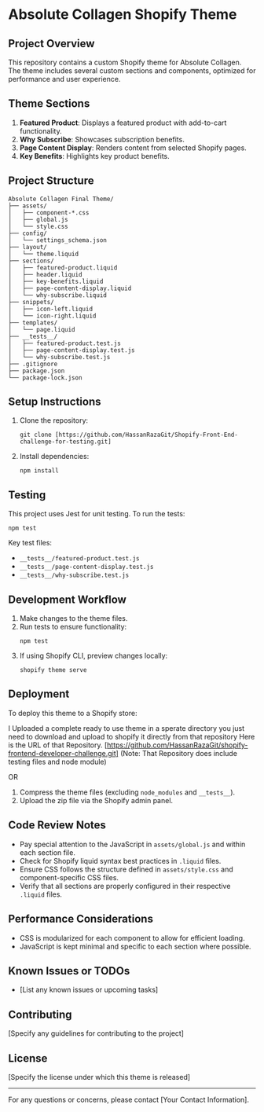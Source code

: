 # Absolute Collagen Shopify Theme

## Project Overview

This repository contains a custom Shopify theme for Absolute Collagen. The theme includes several custom sections and components, optimized for performance and user experience.

## Theme Sections

1. **Featured Product**: Displays a featured product with add-to-cart functionality.
2. **Why Subscribe**: Showcases subscription benefits.
3. **Page Content Display**: Renders content from selected Shopify pages.
4. **Key Benefits**: Highlights key product benefits.

## Project Structure

```
Absolute Collagen Final Theme/
├── assets/
│   ├── component-*.css
│   ├── global.js
│   └── style.css
├── config/
│   └── settings_schema.json
├── layout/
│   └── theme.liquid
├── sections/
│   ├── featured-product.liquid
│   ├── header.liquid
│   ├── key-benefits.liquid
│   ├── page-content-display.liquid
│   └── why-subscribe.liquid
├── snippets/
│   ├── icon-left.liquid
│   └── icon-right.liquid
├── templates/
│   └── page.liquid
├── __tests__/
│   ├── featured-product.test.js
│   ├── page-content-display.test.js
│   └── why-subscribe.test.js
├── .gitignore
├── package.json
└── package-lock.json
```

## Setup Instructions

1. Clone the repository:
   ```
   git clone [https://github.com/HassanRazaGit/Shopify-Front-End-challenge-for-testing.git]
   ```
2. Install dependencies:
   ```
   npm install
   ```

## Testing

This project uses Jest for unit testing. To run the tests:

```
npm test
```

Key test files:
- `__tests__/featured-product.test.js`
- `__tests__/page-content-display.test.js`
- `__tests__/why-subscribe.test.js`

## Development Workflow

1. Make changes to the theme files.
2. Run tests to ensure functionality:
   ```
   npm test
   ```
3. If using Shopify CLI, preview changes locally:
   ```
   shopify theme serve
   ```

## Deployment

To deploy this theme to a Shopify store:

I Uploaded a complete ready to use theme in a sperate directory you just need to download and upload to shopify it directly from that repository
Here is the URL of that Repository. [https://github.com/HassanRazaGit/shopify-frontend-developer-challenge.git] (Note: That Repository does include testing files and node module)

OR

1. Compress the theme files (excluding `node_modules` and `__tests__`).
2. Upload the zip file via the Shopify admin panel.

## Code Review Notes

- Pay special attention to the JavaScript in `assets/global.js` and within each section file.
- Check for Shopify liquid syntax best practices in `.liquid` files.
- Ensure CSS follows the structure defined in `assets/style.css` and component-specific CSS files.
- Verify that all sections are properly configured in their respective `.liquid` files.

## Performance Considerations

- CSS is modularized for each component to allow for efficient loading.
- JavaScript is kept minimal and specific to each section where possible.

## Known Issues or TODOs

- [List any known issues or upcoming tasks]

## Contributing

[Specify any guidelines for contributing to the project]

## License

[Specify the license under which this theme is released]

---

For any questions or concerns, please contact [Your Contact Information].
